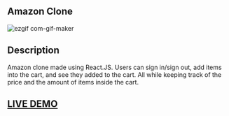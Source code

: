 ## Amazon Clone
![ezgif com-gif-maker](https://user-images.githubusercontent.com/26170312/112854882-49986280-907c-11eb-8d60-c02004548b3e.gif)
## Description
Amazon clone made using React.JS. Users can sign in/sign out, add items into the cart, and see they added to the cart. All while keeping track of the price and the amount of items inside the cart.

## <a href="https://clone-dc2df.web.app/" target="_blank">LIVE DEMO</a>
